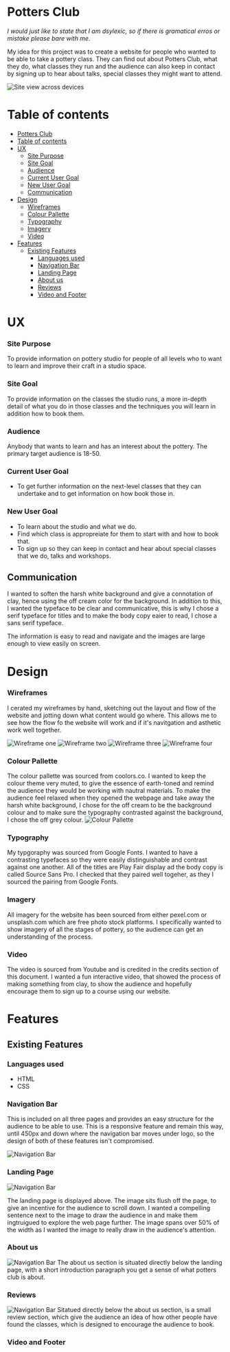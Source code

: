 # Potters Club

*I would just like to state that I am dsylexic, so if there is gramatical erros or mistake please bare with me.*

My idea for this project was to create a website for people who wanted to be able to take a pottery class. They can find out about Potters Club, what they do, what classes they run and the audience can also keep in contact by signing up to hear about talks, special classes they might want to attend.

![Site view across devices](/assets/images-readme/devices-layout.png)

# Table of contents
- [Potters Club](#potters-club)
- [Table of contents](#table-of-contents)
- [UX](#ux)
    - [Site Purpose](#site-purpose)
    - [Site Goal](#site-goal)
    - [Audience](#audience)
    - [Current User Goal](#current-user-goal)
    - [New User Goal](#new-user-goal)
  - [Communication](#communication)
- [Design](#design)
    - [Wireframes](#wireframes)
    - [Colour Pallette](#colour-pallette)
    - [Typography](#typography)
    - [Imagery](#imagery)
    - [Video](#video)
- [Features](#features)
  - [Existing Features](#existing-features)
    - [Languages  used](#languages--used)
    - [Navigation Bar](#navigation-bar)
    - [Landing Page](#landing-page)
    - [About us](#about-us)
    - [Reviews](#reviews)
    - [Video and Footer](#video-and-footer)

# UX
### Site Purpose
To provide information on pottery studio for people of all levels who to want to learn and improve their craft in a studio space.

### Site Goal
To provide information on the classes the studio runs, a more in-depth detail of what you do in those classes and the techniques you will learn in addition how to book them. 

### Audience
Anybody that wants to learn and has an interest about the pottery. The primary target audience is 18-50.

### Current User Goal
- To get further information on the next-level classes that they can undertake and to get information on how book those in.

### New User Goal
- To learn about the studio and what we do. 
- Find which class is appropreiate for them to start with and how to book that. 
- To sign up so they can keep in contact and hear about special classes that we do, talks and workshops.

## Communication
I wanted to soften the harsh white background and give a connotation of clay, hence using the off cream color for the background. In addition to this, I wanted the typeface to be clear and communicative, this is why I chose a serif typeface for titles and to make the body copy eaier to read, I chose a sans serif typeface.

The information is easy to read and navigate and the images are large enough to view easily on screen.

# Design
### Wireframes
I cerated my wireframes by hand, sketching out the layout and flow of the website and jotting down what content would go where. This allows me to see how the flow fo the website will work and if it's navitgation and asthetic work well together.

![Wireframe one](/assets/images-readme/wireframe-one.jpg)
![Wireframe two](/assets/images-readme/wireframe-two.jpg)
![Wireframe three](/assets/images-readme/wireframe-three.jpg)
![Wireframe four](/assets/images-readme/wireframe-four.jpg)

### Colour Pallette
The colour pallette was sourced from coolors.co. I wanted to keep the colour theme very muted, to give the essence of earth-toned and remind the audience they would be working with nautral materials. To make the audience feel relaxed when they opened the webpage and take away the harsh white background, I chose for the off cream to be the background colour and to make sure the typography contrasted against the background, I chose the off grey colour.
![Colour Pallette](/assets/images-readme/colour-palette.png)

### Typography
My typgoraphy was sourced from Google Fonts. I wanted to have a contrasting typefaces so they were easily distinguishable and contrast against one another. All of the titles are Play Fair display ad the body copy is called Source Sans Pro. I checked that they paired well togeher, as they I sourced the pairing from Google Fonts.

### Imagery
All imagery for the website has been sourced from either pexel.com or unsplash.com which are free photo stock platforms. I specifically wanted to show imagery of all the stages of pottery, so the audience can get an understanding of the process.

### Video
The video is sourced from Youtube and is credited in the credits section of this document. I wanted a fun interactive video, that showed the process of making something from clay, to show the audience and hopefully encourage them to sign up to a course using our website. 

# Features
## Existing Features
### Languages  used
- HTML 
- CSS

### Navigation Bar
This is included on all three pages and provides an easy structure for the audience to be able to use. This is a responsive feature and remain this way, until 450px and down where the navigation bar moves under logo, so the design of both of these features isn't compromised. 

![Navigation Bar](/assets/images-readme/nav-bar-screenshot.png)

### Landing Page
![Navigation Bar](/assets/images-readme/landing-page-screenshot.png)

The landing page is displayed above. The image sits flush off the page, to give an incentive for the audience to scroll down. I wanted a compelling sentence next to the image to draw the audience in and make them ingtruigued to explore the web page further. The image spans over 50% of the width as I wanted the image to really draw in the audience's attention. 

### About us
![Navigation Bar](/assets/images-readme/about-us-page.png)
The about us section is situated directly below the landing page, with a short introduction paragraph you get a sense of what potters club is about. 

### Reviews
![Navigation Bar](/assets/images-readme/reviews.png)
Sitatued directly below the about us section, is a small review section, which give the audience an idea of how other people have found the classes, which is designed to encourage the audience to book.

### Video and Footer 


